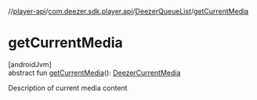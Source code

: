 //[player-api](../../../index.md)/[com.deezer.sdk.player.api](../index.md)/[DeezerQueueList](index.md)/[getCurrentMedia](get-current-media.md)

# getCurrentMedia

[androidJvm]\
abstract fun [getCurrentMedia](get-current-media.md)(): [DeezerCurrentMedia](../../com.deezer.sdk.player.model/-deezer-current-media/index.md)

Description of current media content
